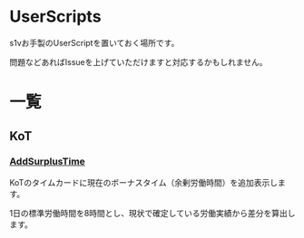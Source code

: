 # UserScripts
s1vお手製のUserScriptを置いておく場所です。

問題などあればIssueを上げていただけますと対応するかもしれません。

# 一覧
## KoT
### [AddSurplusTime](https://github.com/s1v/UserScripts/raw/main/KoT/AddSurplusTime.user.js)
KoTのタイムカードに現在のボーナスタイム（余剰労働時間）を追加表示します。

1日の標準労働時間を8時間とし、現状で確定している労働実績から差分を算出します。
